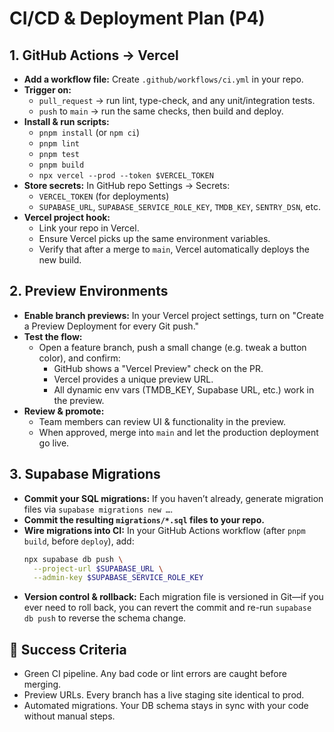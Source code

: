# CI/CD & Deployment Plan (P4)

## 1. GitHub Actions -> Vercel
- **Add a workflow file:** Create `.github/workflows/ci.yml` in your repo.
- **Trigger on:**
  - `pull_request` -> run lint, type-check, and any unit/integration tests.
  - `push` to `main` -> run the same checks, then build and deploy.
- **Install & run scripts:**
  - `pnpm install` (or `npm ci`)
  - `pnpm lint`
  - `pnpm test`
  - `pnpm build`
  - `npx vercel --prod --token $VERCEL_TOKEN`
- **Store secrets:** In GitHub repo Settings -> Secrets:
  - `VERCEL_TOKEN` (for deployments)
  - `SUPABASE_URL`, `SUPABASE_SERVICE_ROLE_KEY`, `TMDB_KEY`, `SENTRY_DSN`, etc.
- **Vercel project hook:**
  - Link your repo in Vercel.
  - Ensure Vercel picks up the same environment variables.
  - Verify that after a merge to `main`, Vercel automatically deploys the new build.

## 2. Preview Environments
- **Enable branch previews:** In your Vercel project settings, turn on "Create a Preview Deployment for every Git push."
- **Test the flow:**
  - Open a feature branch, push a small change (e.g. tweak a button color), and confirm:
    - GitHub shows a "Vercel Preview" check on the PR.
    - Vercel provides a unique preview URL.
    - All dynamic env vars (TMDB_KEY, Supabase URL, etc.) work in the preview.
- **Review & promote:**
  - Team members can review UI & functionality in the preview.
  - When approved, merge into `main` and let the production deployment go live.

## 3. Supabase Migrations
- **Commit your SQL migrations:** If you haven’t already, generate migration files via `supabase migrations new …`.
- **Commit the resulting `migrations/*.sql` files to your repo.**
- **Wire migrations into CI:** In your GitHub Actions workflow (after `pnpm build`, before `deploy`), add:
  ```bash
  npx supabase db push \
    --project-url $SUPABASE_URL \
    --admin-key $SUPABASE_SERVICE_ROLE_KEY
  ```
- **Version control & rollback:** Each migration file is versioned in Git—if you ever need to roll back, you can revert the commit and re-run `supabase db push` to reverse the schema change.

## 🔑 Success Criteria
- Green CI pipeline. Any bad code or lint errors are caught before merging.
- Preview URLs. Every branch has a live staging site identical to prod.
- Automated migrations. Your DB schema stays in sync with your code without manual steps.